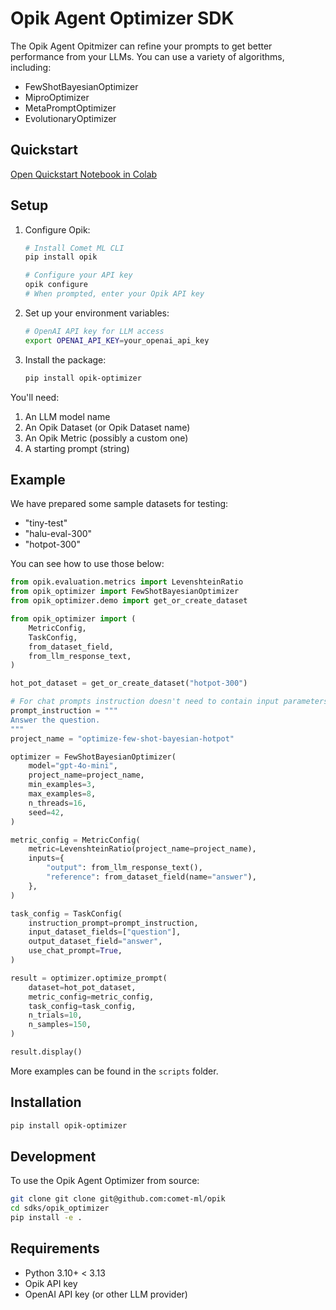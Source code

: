 # Opik Agent Optimizer SDK

The Opik Agent Opitmizer can refine your prompts to get better performance
from your LLMs. You can use a variety of algorithms, including:

* FewShotBayesianOptimizer
* MiproOptimizer
* MetaPromptOptimizer
* EvolutionaryOptimizer

## Quickstart


[Open Quickstart Notebook in Colab](https://colab.research.google.com/github/comet-ml/opik/blob/main/sdks/opik_optimizer/notebooks/OpikOptimizerIntro.ipynb)


## Setup

1. Configure Opik:
   ```bash
   # Install Comet ML CLI
   pip install opik

   # Configure your API key
   opik configure
   # When prompted, enter your Opik API key
   ```

2. Set up your environment variables:
   ```bash
   # OpenAI API key for LLM access
   export OPENAI_API_KEY=your_openai_api_key
   ```

3. Install the package:
   ```bash
   pip install opik-optimizer
   ```

You'll need:

1. An LLM model name
2. An Opik Dataset (or Opik Dataset name)
3. An Opik Metric (possibly a custom one)
4. A starting prompt (string)

## Example

We have prepared some sample datasets for testing:

* "tiny-test"
* "halu-eval-300"
* "hotpot-300"

You can see how to use those below:

```python
from opik.evaluation.metrics import LevenshteinRatio
from opik_optimizer import FewShotBayesianOptimizer
from opik_optimizer.demo import get_or_create_dataset

from opik_optimizer import (
    MetricConfig,
    TaskConfig,
    from_dataset_field,
    from_llm_response_text,
)

hot_pot_dataset = get_or_create_dataset("hotpot-300")

# For chat prompts instruction doesn't need to contain input parameters from dataset examples.
prompt_instruction = """
Answer the question.
"""
project_name = "optimize-few-shot-bayesian-hotpot"

optimizer = FewShotBayesianOptimizer(
    model="gpt-4o-mini",
    project_name=project_name,
    min_examples=3,
    max_examples=8,
    n_threads=16,
    seed=42,
)

metric_config = MetricConfig(
    metric=LevenshteinRatio(project_name=project_name),
    inputs={
        "output": from_llm_response_text(),
        "reference": from_dataset_field(name="answer"),
    },
)

task_config = TaskConfig(
    instruction_prompt=prompt_instruction,
    input_dataset_fields=["question"],
    output_dataset_field="answer",
    use_chat_prompt=True,
)

result = optimizer.optimize_prompt(
    dataset=hot_pot_dataset,
    metric_config=metric_config,
    task_config=task_config,
    n_trials=10,
    n_samples=150,
)

result.display()
```

More examples can be found in the `scripts` folder.

## Installation

```bash
pip install opik-optimizer
```

## Development

To use the Opik Agent Optimizer from source:

```bash
git clone git clone git@github.com:comet-ml/opik
cd sdks/opik_optimizer
pip install -e .
```

## Requirements

- Python 3.10+ < 3.13
- Opik API key
- OpenAI API key (or other LLM provider)
